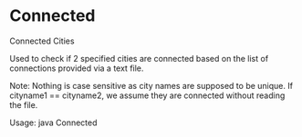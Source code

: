 # Connected
Connected Cities

Used to check if 2 specified cities are connected based on the list of connections provided via
a text file.

Note: Nothing is case sensitive as city names are supposed to be unique.
      If cityname1 == cityname2, we assume they are connected without reading the file.

Usage: java Connected <filename> <cityname1> <cityname2>

